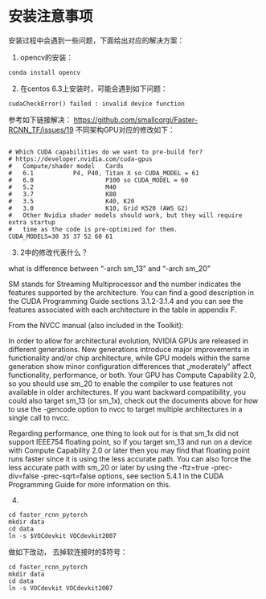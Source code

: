 # 安装注意事项

安装过程中会遇到一些问题，下面给出对应的解决方案：

1. opencv的安装：
```
conda install opencv
```

2. 在centos 6.3上安装时，可能会遇到如下问题：
```
cudaCheckError() failed : invalid device function
```
参考如下链接解决：
https://github.com/smallcorgi/Faster-RCNN_TF/issues/19
不同架构GPU对应的修改如下：

```bazaar

# Which CUDA capabilities do we want to pre-build for?
# https://developer.nvidia.com/cuda-gpus
#   Compute/shader model   Cards
#   6.1		      P4, P40, Titan X so CUDA_MODEL = 61
#   6.0                    P100 so CUDA_MODEL = 60
#   5.2                    M40
#   3.7                    K80
#   3.5                    K40, K20
#   3.0                    K10, Grid K520 (AWS G2)
#   Other Nvidia shader models should work, but they will require extra startup
#   time as the code is pre-optimized for them.
CUDA_MODELS=30 35 37 52 60 61

```

3. 2中的修改代表什么？

what is difference between “-arch sm_13” and “-arch sm_20”

SM stands for Streaming Multiprocessor and the number indicates the features supported by the architecture. You can find a good description in the CUDA Programming Guide sections 3.1.2-3.1.4 and you can see the features associated with each architecture in the table in appendix F.

From the NVCC manual (also included in the Toolkit):

In order to allow for architectural evolution, NVIDIA GPUs are released in different generations. New generations introduce major improvements in functionality and/or chip architecture, while GPU models within the same generation show minor configuration differences that „moderately‟ affect functionality, performance, or both.
Your GPU has Compute Capability 2.0, so you should use sm_20 to enable the compiler to use features not available in older architectures. If you want backward compatibility, you could also target sm_13 (or sm_1x), check out the documents above for how to use the -gencode option to nvcc to target multiple architectures in a single call to nvcc.

Regarding performance, one thing to look out for is that sm_1x did not support IEEE754 floating point, so if you target sm_13 and run on a device with Compute Capability 2.0 or later then you may find that floating point runs faster since it is using the less accurate path. You can also force the less accurate path with sm_20 or later by using the -ftz=true -prec-div=false -prec-sqrt=false options, see section 5.4.1 in the CUDA Programming Guide for more information on this.


4. 
```
cd faster_rcnn_pytorch
mkdir data
cd data
ln -s $VOCdevkit VOCdevkit2007
```
做如下改动， 去掉软连接时的$符号：
```
cd faster_rcnn_pytorch
mkdir data
cd data
ln -s VOCdevkit VOCdevkit2007
```
